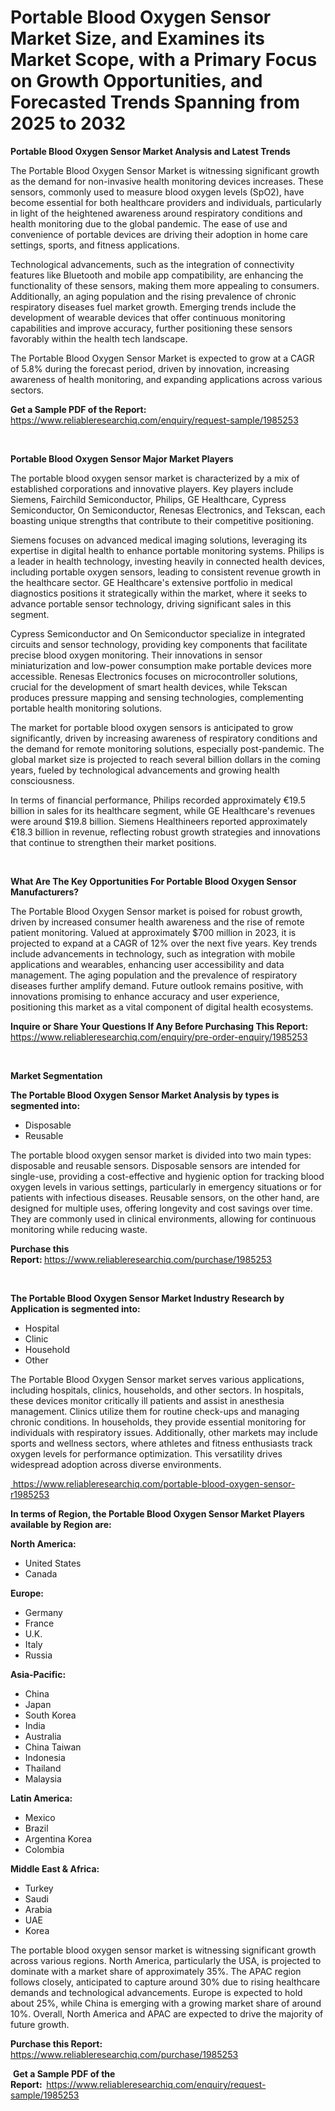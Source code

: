 <p><h1>Portable Blood Oxygen Sensor Market Size, and Examines its Market Scope, with a Primary Focus on Growth Opportunities, and Forecasted Trends Spanning from 2025 to 2032</h1></p><p><strong>Portable Blood Oxygen Sensor Market Analysis and Latest Trends</strong></p>
<p><p>The Portable Blood Oxygen Sensor Market is witnessing significant growth as the demand for non-invasive health monitoring devices increases. These sensors, commonly used to measure blood oxygen levels (SpO2), have become essential for both healthcare providers and individuals, particularly in light of the heightened awareness around respiratory conditions and health monitoring due to the global pandemic. The ease of use and convenience of portable devices are driving their adoption in home care settings, sports, and fitness applications.</p><p>Technological advancements, such as the integration of connectivity features like Bluetooth and mobile app compatibility, are enhancing the functionality of these sensors, making them more appealing to consumers. Additionally, an aging population and the rising prevalence of chronic respiratory diseases fuel market growth. Emerging trends include the development of wearable devices that offer continuous monitoring capabilities and improve accuracy, further positioning these sensors favorably within the health tech landscape.</p><p>The Portable Blood Oxygen Sensor Market is expected to grow at a CAGR of 5.8% during the forecast period, driven by innovation, increasing awareness of health monitoring, and expanding applications across various sectors.</p></p>
<p><strong>Get a Sample PDF of the Report:&nbsp;</strong> <a href="https://www.reliableresearchiq.com/enquiry/request-sample/1985253?utm_campaign=2288&utm_medium=2&utm_source=Github&utm_content=ia&utm_term=13042025&utm_id=portable-blood-oxygen-sensor">https://www.reliableresearchiq.com/enquiry/request-sample/1985253</a></p>
<p>&nbsp;</p>
<p><strong>Portable Blood Oxygen Sensor Major Market Players</strong></p>
<p><p>The portable blood oxygen sensor market is characterized by a mix of established corporations and innovative players. Key players include Siemens, Fairchild Semiconductor, Philips, GE Healthcare, Cypress Semiconductor, On Semiconductor, Renesas Electronics, and Tekscan, each boasting unique strengths that contribute to their competitive positioning.</p><p>Siemens focuses on advanced medical imaging solutions, leveraging its expertise in digital health to enhance portable monitoring systems. Philips is a leader in health technology, investing heavily in connected health devices, including portable oxygen sensors, leading to consistent revenue growth in the healthcare sector. GE Healthcare's extensive portfolio in medical diagnostics positions it strategically within the market, where it seeks to advance portable sensor technology, driving significant sales in this segment.</p><p>Cypress Semiconductor and On Semiconductor specialize in integrated circuits and sensor technology, providing key components that facilitate precise blood oxygen monitoring. Their innovations in sensor miniaturization and low-power consumption make portable devices more accessible. Renesas Electronics focuses on microcontroller solutions, crucial for the development of smart health devices, while Tekscan produces pressure mapping and sensing technologies, complementing portable health monitoring solutions.</p><p>The market for portable blood oxygen sensors is anticipated to grow significantly, driven by increasing awareness of respiratory conditions and the demand for remote monitoring solutions, especially post-pandemic. The global market size is projected to reach several billion dollars in the coming years, fueled by technological advancements and growing health consciousness.</p><p>In terms of financial performance, Philips recorded approximately €19.5 billion in sales for its healthcare segment, while GE Healthcare's revenues were around $19.8 billion. Siemens Healthineers reported approximately €18.3 billion in revenue, reflecting robust growth strategies and innovations that continue to strengthen their market positions.</p></p>
<p>&nbsp;</p>
<p><strong>What Are The Key Opportunities For Portable Blood Oxygen Sensor Manufacturers?</strong></p>
<p><p>The Portable Blood Oxygen Sensor market is poised for robust growth, driven by increased consumer health awareness and the rise of remote patient monitoring. Valued at approximately $700 million in 2023, it is projected to expand at a CAGR of 12% over the next five years. Key trends include advancements in technology, such as integration with mobile applications and wearables, enhancing user accessibility and data management. The aging population and the prevalence of respiratory diseases further amplify demand. Future outlook remains positive, with innovations promising to enhance accuracy and user experience, positioning this market as a vital component of digital health ecosystems.</p></p>
<p><strong>Inquire or Share Your Questions If Any Before Purchasing This Report:</strong> <a href="https://www.reliableresearchiq.com/enquiry/pre-order-enquiry/1985253?utm_campaign=2288&utm_medium=2&utm_source=Github&utm_content=ia&utm_term=13042025&utm_id=portable-blood-oxygen-sensor">https://www.reliableresearchiq.com/enquiry/pre-order-enquiry/1985253</a></p>
<p>&nbsp;</p>
<p><strong>Market Segmentation</strong></p>
<p><strong>The Portable Blood Oxygen Sensor Market Analysis by types is segmented into:</strong></p>
<p><ul><li>Disposable</li><li>Reusable</li></ul></p>
<p><p>The portable blood oxygen sensor market is divided into two main types: disposable and reusable sensors. Disposable sensors are intended for single-use, providing a cost-effective and hygienic option for tracking blood oxygen levels in various settings, particularly in emergency situations or for patients with infectious diseases. Reusable sensors, on the other hand, are designed for multiple uses, offering longevity and cost savings over time. They are commonly used in clinical environments, allowing for continuous monitoring while reducing waste.</p></p>
<p><strong>Purchase this Report:&nbsp;</strong><a href="https://www.reliableresearchiq.com/purchase/1985253?utm_campaign=2288&utm_medium=2&utm_source=Github&utm_content=ia&utm_term=13042025&utm_id=portable-blood-oxygen-sensor">https://www.reliableresearchiq.com/purchase/1985253</a></p>
<p>&nbsp;</p>
<p><strong>The Portable Blood Oxygen Sensor Market Industry Research by Application is segmented into:</strong></p>
<p><ul><li>Hospital</li><li>Clinic</li><li>Household</li><li>Other</li></ul></p>
<p><p>The Portable Blood Oxygen Sensor market serves various applications, including hospitals, clinics, households, and other sectors. In hospitals, these devices monitor critically ill patients and assist in anesthesia management. Clinics utilize them for routine check-ups and managing chronic conditions. In households, they provide essential monitoring for individuals with respiratory issues. Additionally, other markets may include sports and wellness sectors, where athletes and fitness enthusiasts track oxygen levels for performance optimization. This versatility drives widespread adoption across diverse environments.</p></p>
<p><a href="https://www.reliableresearchiq.com/portable-blood-oxygen-sensor-r1985253?utm_campaign=2288&utm_medium=2&utm_source=Github&utm_content=ia&utm_term=13042025&utm_id=portable-blood-oxygen-sensor">&nbsp;https://www.reliableresearchiq.com/portable-blood-oxygen-sensor-r1985253</a></p>
<p><strong>In terms of Region, the Portable Blood Oxygen Sensor Market Players available by Region are:</strong></p>
<p>
    <p> <strong> North America: </strong>
        <ul>
            <li>United States</li>
            <li>Canada</li>
        </ul>
        </p> 
    <p> <strong> Europe: </strong>
        <ul>
            <li>Germany</li>
            <li>France</li>
            <li>U.K.</li>
            <li>Italy</li>
            <li>Russia</li>
        </ul>
        </p> 
    <p> <strong> Asia-Pacific: </strong>
        <ul>
            <li>China</li>
            <li>Japan</li>
            <li>South Korea</li>
            <li>India</li>
            <li>Australia</li>
            <li>China Taiwan</li>
            <li>Indonesia</li>
            <li>Thailand</li>
            <li>Malaysia</li>
        </ul>
        </p> 
    <p> <strong> Latin America: </strong>
        <ul>
            <li>Mexico</li>
            <li>Brazil</li>
            <li>Argentina Korea</li>
            <li>Colombia</li>
        </ul>
        </p> 
    <p> <strong> Middle East & Africa: </strong>
        <ul>
            <li>Turkey</li>
            <li>Saudi</li>
            <li>Arabia</li>
            <li>UAE</li>
            <li>Korea</li>
        </ul>
    </p>
    </p>
<p><p>The portable blood oxygen sensor market is witnessing significant growth across various regions. North America, particularly the USA, is projected to dominate with a market share of approximately 35%. The APAC region follows closely, anticipated to capture around 30% due to rising healthcare demands and technological advancements. Europe is expected to hold about 25%, while China is emerging with a growing market share of around 10%. Overall, North America and APAC are expected to drive the majority of future growth.</p></p>
<p><strong>Purchase this Report: </strong><a href="https://www.reliableresearchiq.com/purchase/1985253?utm_campaign=2288&utm_medium=2&utm_source=Github&utm_content=ia&utm_term=13042025&utm_id=portable-blood-oxygen-sensor">https://www.reliableresearchiq.com/purchase/1985253</a></p>
<p>&nbsp;<strong>Get a Sample PDF of the Report:&nbsp;&nbsp;</strong><a href="https://www.reliableresearchiq.com/enquiry/request-sample/1985253?utm_campaign=2288&utm_medium=2&utm_source=Github&utm_content=ia&utm_term=13042025&utm_id=portable-blood-oxygen-sensor">https://www.reliableresearchiq.com/enquiry/request-sample/1985253</a></p>
<p><strong></strong></p>
<p><p></p><p></p><p></p></p>